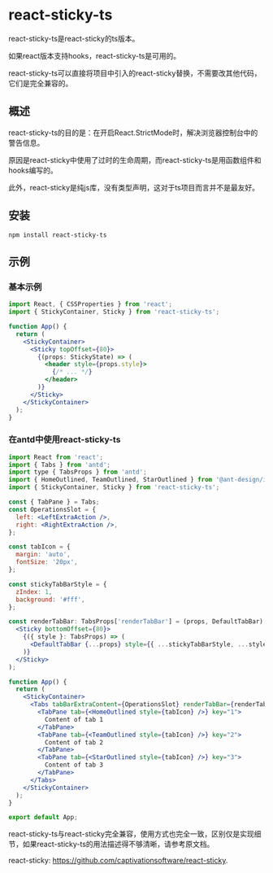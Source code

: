 # react-sticky-ts

react-sticky-ts是react-sticky的ts版本。

如果react版本支持hooks，react-sticky-ts是可用的。

react-sticky-ts可以直接将项目中引入的react-sticky替换，不需要改其他代码，它们是完全兼容的。

## 概述

react-sticky-ts的目的是：在开启React.StrictMode时，解决浏览器控制台中的警告信息。

原因是react-sticky中使用了过时的生命周期，而react-sticky-ts是用函数组件和hooks编写的。

此外，react-sticky是纯js库，没有类型声明，这对于ts项目而言并不是最友好。

## 安装

```Shell
npm install react-sticky-ts
```

## 示例

### 基本示例

```jsx
import React, { CSSProperties } from 'react';
import { StickyContainer, Sticky } from 'react-sticky-ts';

function App() {
  return (
    <StickyContainer>
      <Sticky topOffset={80}>
        {(props: StickyState) => (
          <header style={props.style}>
            {/* ... */}
          </header>
        )}
      </Sticky>
    </StickyContainer>
  );
}
```

### 在antd中使用react-sticky-ts

```jsx
import React from 'react';
import { Tabs } from 'antd';
import type { TabsProps } from 'antd';
import { HomeOutlined, TeamOutlined, StarOutlined } from '@ant-design/icons';
import { StickyContainer, Sticky } from 'react-sticky-ts';

const { TabPane } = Tabs;
const OperationsSlot = {
  left: <LeftExtraAction />,
  right: <RightExtraAction />,
};

const tabIcon = {
  margin: 'auto',
  fontSize: '20px',
};

const stickyTabBarStyle = {
  zIndex: 1,
  background: '#fff',
};

const renderTabBar: TabsProps['renderTabBar'] = (props, DefaultTabBar) => (
  <Sticky bottomOffset={80}>
    {({ style }: TabsProps) => (
      <DefaultTabBar {...props} style={{ ...stickyTabBarStyle, ...style }} key="1" />
    )}
  </Sticky>
);

function App() {
  return (
    <StickyContainer>
      <Tabs tabBarExtraContent={OperationsSlot} renderTabBar={renderTabBar} size="large" centered>
        <TabPane tab={<HomeOutlined style={tabIcon} />} key="1">
          Content of tab 1
        </TabPane>
        <TabPane tab={<TeamOutlined style={tabIcon} />} key="2">
          Content of tab 2
        </TabPane>
        <TabPane tab={<StarOutlined style={tabIcon} />} key="3">
          Content of tab 3
        </TabPane>
      </Tabs>
    </StickyContainer>
  );
}

export default App;
```

react-sticky-ts与react-sticky完全兼容，使用方式也完全一致，区别仅是实现细节，如果react-sticky-ts的用法描述得不够清晰，请参考原文档。

react-sticky: <https://github.com/captivationsoftware/react-sticky>.
